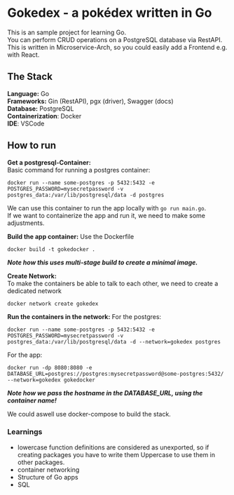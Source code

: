 # Gokedex - a pokédex written in Go
This is an sample project for learning Go.  
You can perform CRUD operations on a PostgreSQL database via RestAPI.  
This is written in Microservice-Arch, so you could easily add a Frontend e.g. with React.  

## The Stack
**Language:** Go  
**Frameworks:** Gin (RestAPI), pgx (driver), Swagger (docs)     
**Database:** PostgreSQL  
**Containerization**: Docker  
**IDE**: VSCode  

## How to run
**Get a postgresql-Container:**  
Basic command for running a postgres container:
```
docker run --name some-postgres -p 5432:5432 -e POSTGRES_PASSWORD=mysecretpassword -v postgres_data:/var/lib/postgresql/data -d postgres
```

We can use this container to run the app locally with ```go run main.go```.  
If we want to containerize the app and run it, we need to make some adjustments. 

**Build the app container:**
Use the Dockerfile
```
docker build -t gokedocker .
```
***Note how this uses multi-stage build to create a minimal image.***

**Create Network:**  
To make the containers be able to talk to each other, we need to create a dedicated network  
```
docker network create gokedex
```

**Run the containers in the network:**
For the postgres:
```
docker run --name some-postgres -p 5432:5432 -e POSTGRES_PASSWORD=mysecretpassword -v postgres_data:/var/lib/postgresql/data -d --network=gokedex postgres
```
For the app:
```
docker run -dp 8080:8080 -e DATABASE_URL=postgres://postgres:mysecretpassword@some-postgres:5432/ --network=gokedex gokedocker
```
***Note how we pass the hostname in the DATABASE_URL, using the container name!***

We could aswell use docker-compose to build the stack.  

### Learnings
- lowercase function definitions are considered as unexported, so if creating packages you have to write them Uppercase to use them in other packages.  
- container networking
- Structure of Go apps
- SQL